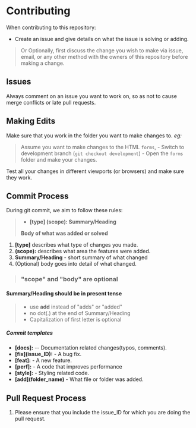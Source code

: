 # Contributing

When contributing to this repository:

- Create an issue and give details on what the issue is solving or adding. 

> Or Optionally, first discuss the change you wish to make via issue, email, or any other method with the owners of this repository before making a change.


## Issues

Always comment on an issue you want to work on, so as not to cause merge conflicts or late pull requests.


## Making Edits

Make sure that you work in the folder you want to make changes to. _eg:_ 

> Assume you want to make changes to the HTML `forms`, 
    - Switch to development branch (`git checkout development`)
    - Open the `forms` folder and make your changes.

Test all your changes in different viewports (or browsers) and make sure they work.


## Commit Process

During git commit, we aim to follow these rules:

> - **\[type\] (scope): Summary/Heading**
> 
>  **Body of what was added or solved**

1. **[type]** describes what type of changes you made.
2. **(scope):** describes what area the features were added.
3. **Summary/Heading** - short summary of what changed
4. (Optional) body goes into detail of what changed.

> ### "scope" and "body" are optional

#### Summary/Heading should be in present tense
> * use **add** instead of "adds" or "added"
> * no dot(.) at the end of Summary/Heading
> * Capitalization of first letter is optional


##### Commit templates

* **[docs]:** -- Documentation related changes(typos, comments).
* **\[fix\](issue_ID):**  - A bug fix.
* **[feat]:** - A new feature.
* **[perf]:** - A code that improves performance
* **[style]:** - Styling related code.
* **\[add\](folder_name)** - What file or folder was added.


## Pull Request Process

1. Please ensure that you include the issue_ID for which you are doing the pull request.
